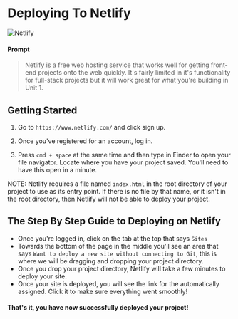 
# Deploying To Netlify

![Netlify](https://i.imgur.com/Ujvnl5M.jpg)

#### Prompt
> Netlify is a free web hosting service that works well for getting front-end projects onto the web quickly. It's fairly limited in it's functionality for full-stack projects but it will work great for what you're building in Unit 1.

## Getting Started

1. Go to `https://www.netlify.com/` and click sign up.

1. Once you've registered for an account, log in.

1. Press `cmd + space` at the same time and then type in Finder to open your file navigator. Locate where you have your project saved. You'll need to have this open in a minute. 

NOTE: Netlify requires a file named `index.html` in the root directory of your project to use as its entry point. If there is no file by that name, or it isn't in the root directory, then Netlify will not be able to deploy your project.

## The Step By Step Guide to Deploying on Netlify
- Once you're logged in, click on the tab at the top that says `Sites`
- Towards the bottom of the page in the middle you'll see an area that says `Want to deploy a new site without connecting to Git`, this is where we will be dragging and dropping your project directory.
- Once you drop your project directory, Netlify will take a few minutes to deploy your site.
-  Once your site is deployed, you will see the link for the automatically assigned. Click it to make sure everything went smoothly!

#### That's it, you have now successfully deployed your project!
